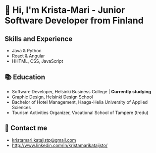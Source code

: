 # :wave: Hi, I'm Krista-Mari - Junior Software Developer from Finland

## Skills and Experience
* Java & Python
* React & Angular
* HHTML, CSS, JavaScript

## :books: Education
* Software Developer, Helsinki Business College | **Currently studying**
* Graphic Design, Helsinki Design School
* Bachelor of Hotel Management, Haaga-Helia University of Applied Sciences
* Tourism Activities Organizer, Vocational School of Tampere (tredu)

## :email: Contact me
* kristamari.katajistp@gmail.com
* http://www.linkedin.com/in/kristamarikatajisto/
